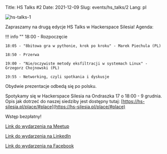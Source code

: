 Title: HS Talks #2
Date: 2021-12-09
Slug: events/hs_talks/2
Lang: pl

![hs-talks-1](/images/hs_talks/hs_talks_2.png)

Zapraszamy na drugą edycje HS Talks w Hackerspace Silesia!
Agenda:

!!! info ""
    18:00 - Rozpoczęcie

    18:05 - "8bitowa gra w pythonie, krok po kroku" - Marek Piechula (PL)
    
    18:50 - Przerwa
    
    19:00 - "Nie/oczywiste metody eksfiltracji w systemach Linux" - Grzegorz Chojnowski (PL)
    
    19:55 - Networking, czyli spotkania i dyskusje
    


Obydwie prezentacje odbedą się po polsku.

Spotykamy się w Hackerspace Silesia na Ondraszka 17 o 18:00 - 9 grudnia. Opis jak dotrzeć do naszej siedziby jest dostępny tutaj: [https://hs-silesia.pl/place/#place](https://hs-silesia.pl/place/#place)

Wstęp bezpłatny!

[Link do wydarzenia na Meetup](https://www.meetup.com/Hackerspace-Silesia/events/281102887/)

[Link do wydarzenia na LinkedIn](https://www.linkedin.com/events/hstalks-16850008218270273536/)

[Link do wydarzenia na Facebook](https://www.facebook.com/events/419112679649783?ref=newsfeed)